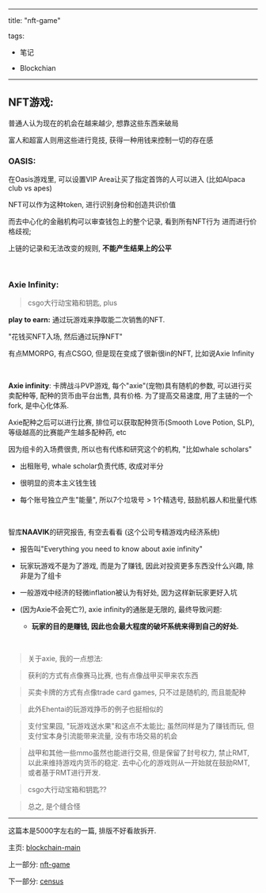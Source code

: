 

---

title: "nft-game"

tags:

- 笔记

- Blockchian

---





## NFT游戏:



普通人认为现在的机会在越来越少, 想靠这些东西来破局



富人和超富人则用这些进行竞技, 获得一种用钱来控制一切的存在感







### OASIS: 



在Oasis游戏里, 可以设置VIP Area让买了指定首饰的人可以进入 (比如Alpaca club vs apes)



NFT可以作为这种token, 进行识别身份和创造共识价值



而去中心化的金融机构可以审查钱包上的整个记录, 看到所有NFT行为 进而进行价格歧视; 



上链的记录和无法改变的规则, **不能产生结果上的公平**



<br>



### Axie Infinity:



> csgo大行动宝箱和钥匙, plus



**play to earn:** 通过玩游戏来挣取能二次销售的NFT. 



"花钱买NFT入场, 然后通过玩挣NFT"



有点MMORPG, 有点CSGO, 但是现在变成了很新很in的NFT, 比如说Axie Infinity



<br>



**Axie infinity**: 卡牌战斗PVP游戏, 每个"axie"(宠物)具有随机的参数, 可以进行买卖配种等, 配种的货币由平台出售, 具有价格. 为了提高交易速度, 用了主链的一个fork, 是中心化体系.



Axie配种之后可以进行比赛, 排位可以获取配种货币(Smooth Love Potion, SLP), 等级越高的比赛能产生越多配种药, etc



因为组卡的入场费很贵, 所以也有代练和研究这个的机构, "比如whale scholars"



- 出租账号, whale scholar负责代练, 收成对半分

- 很明显的资本主义钱生钱

- 每个账号独立产生"能量", 所以7个垃圾号 > 1个精选号, 鼓励机器人和批量代练



<br>



智库**NAAVIK**的研究报告, 有空去看看 (这个公司专精游戏内经济系统)



  - 报告叫"Everything you need to know about axie infinity"



  - 玩家玩游戏不是为了游戏, 而是为了赚钱, 因此对投资更多东西没什么兴趣, 除非是为了组卡



  - 一般游戏中经济的轻微inflation被认为有好处, 因为这样新玩家更好入坑



  - (因为Axie不会死亡?), axie infinity的通胀是无限的, 最终导致问题:



    - **玩家的目的是赚钱, 因此也会最大程度的破坏系统来得到自己的好处.**

    



<br>



>

> 关于axie, 我的一点想法:

>

> 获利的方式有点像赛马比赛, 也有点像战甲买甲来农东西

>

> 买卖卡牌的方式有点像trade card games, 只不过是随机的, 而且能配种

>

> 此外Ehentai的玩游戏挣币的例子也挺相似的

>

> 支付宝果园, "玩游戏送水果"和这点不太能比; 虽然同样是为了赚钱而玩, 但支付宝本身引流能带来流量, 没有市场交易的机会

>

> 战甲和其他一些mmo虽然也能进行交易, 但是保留了封号权力, 禁止RMT, 以此来维持游戏内货币的稳定. 去中心化的游戏则从一开始就在鼓励RMT, 或者基于RMT进行开发.

>

> csgo大行动宝箱和钥匙??

>

> 总之, 是个缝合怪



---



这篇本是5000字左右的一篇, 排版不好看故拆开.



主页: [blockchain-main](notes/nft/blockchain-main.md)



上一部分: [nft-game](notes/nft/nft-game.md)



下一部分: [census](notes/nft/census.md)
